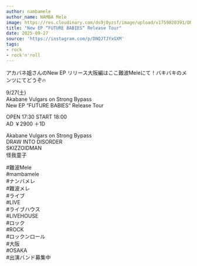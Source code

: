 ```yaml
---
author: nambamele
author_name: NAMBA Mele
image: https://res.cloudinary.com/ds9j0yzsf/image/upload/v1759820391/DNQJTJYxGXM.jpg
title: "New EP “FUTURE BABIES“ Release Tour"
date: 2025-09-27
source: 'https://instagram.com/p/DNQJTJYxGXM'
tags:
- rock
- rock'n'roll
---
```

アカバネ姐さんのNew EP リリース大阪編はここ難波Meleにて！バキバキのメンツにてどうぞ🔥

9/27(土)<br>
Akabane Vulgars on Strong Bypass<br>
New EP “FUTURE BABIES“ Release Tour

OPEN 17:30 START 18:00<br>
AD ￥2900 ＋1D

Akabane Vulgars on Strong Bypass<br>
DRAW INTO DISORDER<br>
SKIZZOIDMAN<br>
怪我童子

#難波Mele<br>
#mambamele<br>
#ナンバメレ<br>
#難波メレ<br>
#ライブ<br>
#LIVE<br>
#ライブハウス<br>
#LIVEHOUSE<br>
#ロック<br>
#ROCK<br>
#ロックンロール<br>
#大阪<br>
#OSAKA<br>
#出演バンド募集中